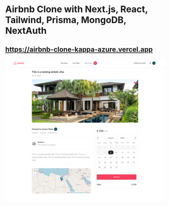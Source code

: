 # Airbnb Clone with Next.js, React, Tailwind, Prisma, MongoDB, NextAuth

## https://airbnb-clone-kappa-azure.vercel.app

![Alt text](screencapture-airbnb-clone-kappa-azure-vercel-app-listings-659d29541cf7de9f9f395c43-2024-01-09-13_13_13.png)
